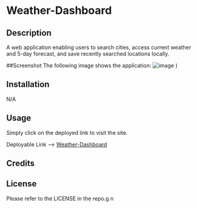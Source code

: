 # Weather-Dashboard


## Description
A web application enabling users to search cities, access current weather and 5-day forecast, and save recently searched locations locally.



##Screenshot
The following image shows the application:
![image](https://github.com/VinlandMoon/Weather-Dashboard/assets/141980229/e9e37347-84af-4be4-ab81-dc1efc43db43)
)






## Installation

N/A
## Usage

Simply click on the deployed link to visit the site.

Deployable Link --> [ Weather-Dashboard](https://vinlandmoon.github.io/Work-Day-Scheduler/)

## Credits


## License

Please refer to the LICENSE in the repo.g n
